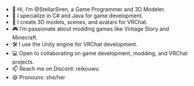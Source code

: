 - 👋 Hi, I’m @StellarSiren, a Game Programmer and 3D Modeler.  
- 👾 I specialize in C# and Java for game development.  
- 🎨 I create 3D models, scenes, and avatars for VRChat.  
- 🎮 I’m passionate about modding games like Vintage Story and Minecraft.  
- 🛠️ I use the Unity engine for VRChat development.  
- 💻 Open to collaborating on game development, modding, and VRChat projects.  
- 📫 Reach me on Discord: reikouwu  
- 😄 Pronouns: she/her  
